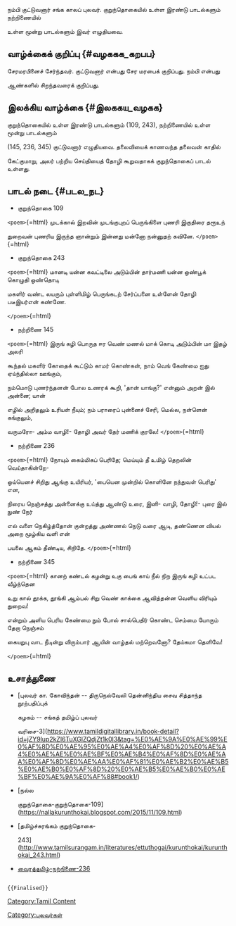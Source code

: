 நம்பி குட்டுவனார் சங்க காலப் புலவர். குறுந்தொகையில் உள்ள இரண்டு பாடல்களும் நற்றிணையில்
உள்ள மூன்று பாடல்களும் இவர் எழுதியவை.

## வாழ்க்கைக் குறிப்பு {#வழககக_கறபப}

சேரமரபினைச் சேர்ந்தவர். குட்டுவனார் என்பது சேர மரபைக் குறிப்பது. நம்பி என்பது
ஆண்களில் சிறந்தவரைக் குறிப்பது.

## இலக்கிய வாழ்க்கை {#இலககய_வழகக}

குறுந்தொகையில் உள்ள இரண்டு பாடல்களும் (109, 243), நற்றிணையில் உள்ள மூன்று பாடல்களும்
(145, 236, 345) குட்டுவனார் எழுதியவை. தலைவியைக் காணவந்த தலைவன் காதில்
கேட்குமாறு, அலர் பற்றிய செய்தியைத் தோழி கூறுவதாகக் குறுந்தொகைப் பாடல் உள்ளது.

## பாடல் நடை {#படல_நட}

-   குறுந்தொகை 109

`<poem>`{=html} முடக்கால் இறவின் முடங்குபுறப் பெருங்கிளை புணரி இகுதிரை தரூஉந்
துறைவன் புணரிய இருந்த ஞான்றும் இன்னது மன்னோ நன்னுதற் கவினே. `</poem>`{=html}

-   குறுந்தொகை 243

`<poem>`{=html} மானடி யன்ன கவட்டிலை அடும்பின் தார்மணி யன்ன ஒண்பூக் கொழுதி ஒண்தொடி
மகளிர் வண்ட லயரும் புள்ளிமிழ் பெருங்கடற் சேர்ப்பனை உள்ளேன் தோழி படீஇயர்என் கண்ணே.
`</poem>`{=html}

-   நற்றிணை 145

`<poem>`{=html} இருங் கழி பொருத ஈர வெண் மணல் மாக் கொடி அடும்பின் மா இதழ் அலரி
கூந்தல் மகளிர் கோதைக் கூட்டும் காமர் கொண்கன், நாம் வெங் கேண்மை ஐது ஏய்ந்தில்லா ஊங்கும்,
நம்மொடு புணர்ந்தனன் போல உணரக் கூறி, \'தான் யாங்கு?\' என்னும் அறன் இல் அன்னை; யான்
எழில் அறிதலும் உரியள் நீயும்; நம் பராரைப் புன்னைச் சேரி, மெல்ல, நள்ளென் கங்குலும்,
வருமரோ- அம்ம வாழி!- தோழி அவர் தேர் மணிக் குரலே! `</poem>`{=html}

-   நற்றிணை 236

`<poem>`{=html} நோயும் கைம்மிகப் பெரிதே; மெய்யும் தீ உமிழ் தெறலின் வெய்தாகின்றே-
ஒய்யெனச் சிறிது ஆங்கு உயிரியர், \'பையென முன்றில் கொளினே நந்துவள் பெரிது\' என,
நிரைய நெஞ்சத்து அன்னைக்கு உய்த்து ஆண்டு உரை, இனி- வாழி, தோழி!- புரை இல் நுண் நேர்
எல் வளை நெகிழ்த்தோன் குன்றத்து அண்ணல் நெடு வரை ஆடி, தண்ணென வியல் அறை மூழ்கிய வளி என்
பயலை ஆகம் தீண்டிய, சிறிதே. `</poem>`{=html}

-   நற்றிணை 345

`<poem>`{=html} கானற் கண்டல் கழன்று உகு பைங் காய் நீல் நிற இருங் கழி உட்பட வீழ்ந்தென
உறு கால் தூக்க, தூங்கி ஆம்பல் சிறு வெண் காக்கை ஆவித்தன்ன வெளிய விரியும் துறைவ!
என்றும் அளிய பெரிய கேண்மை நும் போல் சால்பெதிர் கொண்ட செம்மை யோரும் தேறா நெஞ்சம்
கையறுபு வாட நீடின்று விரும்பார் ஆயின் வாழ்தல் மற்றெவனோ? தேய்கமா தெளிவே!
`</poem>`{=html}

## உசாத்துணை

-   [புலவர் கா. கோவிந்தன் -- திருநெல்வேலி தென்னிந்திய சைவ சித்தாந்த நூற்பதிப்புக்
    கழகம் -- சங்கத் தமிழ்ப் புலவர்
    வரிசை-3](https://www.tamildigitallibrary.in/book-detail?id=jZY9lup2kZl6TuXGlZQdjZt1k0l3&tag=%E0%AE%9A%E0%AE%99%E0%AF%8D%E0%AE%95%E0%AE%A4%E0%AF%8D%20%E0%AE%A4%E0%AE%AE%E0%AE%BF%E0%AE%B4%E0%AF%8D%E0%AE%AA%E0%AF%8D%E0%AE%AA%E0%AF%81%E0%AE%B2%E0%AE%B5%E0%AE%B0%E0%AF%8D%20%E0%AE%B5%E0%AE%B0%E0%AE%BF%E0%AE%9A%E0%AF%88#book1/)
-   [நல்ல
    குறுந்தொகை-குறுந்தொகை-109](https://nallakurunthokai.blogspot.com/2015/11/109.html)
-   [தமிழ்ச்சுரங்கம் குறுந்தொகை-
    243](http://www.tamilsurangam.in/literatures/ettuthogai/kurunthokai/kurunthokai_243.html)
-   [வைரத்தமிழ்-நற்றிணை-236](http://www.diamondtamil.com/education/sangam_literature/ettuttokai/narrinai/narrinai236.html#.Yl0GHuhBzIV)

```{=mediawiki}
{{Finalised}}
```
[Category:Tamil Content](Category:Tamil_Content "wikilink")
[Category:புலவர்கள்](Category:புலவர்கள் "wikilink")
